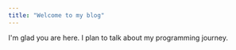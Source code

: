 ```yaml
---
title: "Welcome to my blog"
---
```


I'm glad you are here. I plan to talk about my programming journey.
